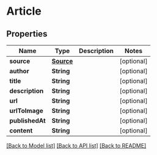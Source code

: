 # Article

## Properties
Name | Type | Description | Notes
------------ | ------------- | ------------- | -------------
**source** | [**Source**](Source.md) |  | [optional] 
**author** | **String** |  | [optional] 
**title** | **String** |  | [optional] 
**description** | **String** |  | [optional] 
**url** | **String** |  | [optional] 
**urlToImage** | **String** |  | [optional] 
**publishedAt** | **String** |  | [optional] 
**content** | **String** |  | [optional] 

[[Back to Model list]](../README.md#documentation-for-models) [[Back to API list]](../README.md#documentation-for-api-endpoints) [[Back to README]](../README.md)


